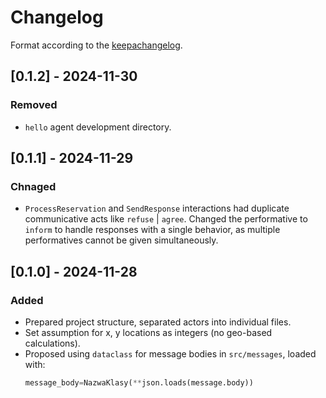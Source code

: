 # Changelog
Format according to the [keepachangelog](https://keepachangelog.com/en/1.1.0/).

## [0.1.2] - 2024-11-30
### Removed
- `hello` agent development directory.

## [0.1.1] - 2024-11-29
### Chnaged
- `ProcessReservation` and `SendResponse` interactions had duplicate communicative acts like `refuse` | `agree`. Changed the performative to `inform` to handle responses with a single behavior, as multiple performatives cannot be given simultaneously.

## [0.1.0] - 2024-11-28
### Added
- Prepared project structure, separated actors into individual files.
- Set assumption for x, y locations as integers (no geo-based calculations).
- Proposed using `dataclass` for message bodies in `src/messages`, loaded with:
  ```python
  message_body=NazwaKlasy(**json.loads(message.body))

